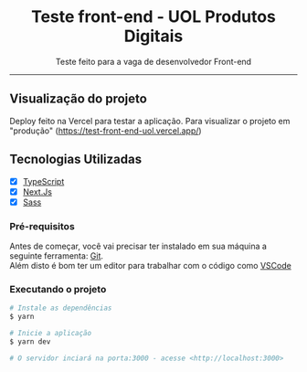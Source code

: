 <h1 align="center">
Teste front-end - UOL Produtos Digitais
</h1>

<p align="center"> Teste feito para a vaga de desenvolvedor Front-end </p>

<hr>

## Visualização do projeto

 Deploy feito na Vercel para testar a aplicação. 
 Para visualizar o projeto em "produção" (https://test-front-end-uol.vercel.app/)


## Tecnologias Utilizadas

- [X] [TypeScript](https://www.typescriptlang.org/)
- [X] [Next.Js](https://nextjs.org/)
- [X] [Sass](https://sass-lang.com/)

### Pré-requisitos

Antes de começar, você vai precisar ter instalado em sua máquina a seguinte ferramenta:
[Git](https://git-scm.com).<br>
Além disto é bom ter um editor para trabalhar com o código como [VSCode](https://code.visualstudio.com/)

### Executando o projeto

```bash
# Instale as dependências
$ yarn

# Inicie a aplicação
$ yarn dev

# O servidor inciará na porta:3000 - acesse <http://localhost:3000>
```
